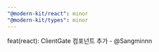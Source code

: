 ```yaml
---
"@modern-kit/react": minor
"@modern-kit/types": minor
---
```


feat(react): ClientGate 컴포넌트 추가 - @Sangminnn

